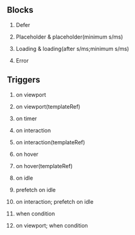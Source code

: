 ## Blocks

1. Defer

2. Placeholder &  placeholder(minimum s/ms)

3. Loading & loading(after s/ms;minimum s/ms)

4. Error

## Triggers

1. on viewport

2. on viewport(templateRef)

3. on timer

4. on interaction

5. on interaction(templateRef)

6. on hover

7. on hover(templateRef)

8. on idle

9. prefetch on idle

10. on interaction; prefetch on idle

11. when condition

12. on viewport; when condition


